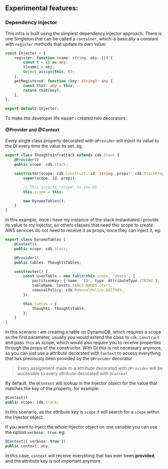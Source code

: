 ## Experimental features:

### Dependency injector

This infra is built using the simplest dependency injector approach. There is one Singleton that can be called a `container`, which is basically a constant with `register` methods that update its own value:

```typescript
const Injector = {
    register: function (name: string, obj: {}) {
        const t = {} as any;
        t[name] = obj;
        Object.assign(this, t);
    },
    getRegistered: function (key: string): any {
        const that: any = this;
        return that[key];
    },
};

export default Injector;
```

To make the developer life easier i created two decorators:

#### @Provider and @Context

Every single class property decorated with `@Provider` will inject its value to the DI every time the value its set, eg.

```typescript
export class ThoughtsInfraStack extends cdk.Stack {
    @Provider()
    public scope: cdk.Stack;

    constructor(scope: cdk.Construct, id: string, props?: cdk.StackProps) {
        super(scope, id, props);

        // This injects "scope" to the DI
        this.scope = this;

        new DynamoTables();
    }
}
```

In this example, once i have my instance of the stack instantiated i provide its value to my Injector, so others classes that need this scope to create AWS services do not need to receive it as props, once they can inject it, eg:

```typescript
export class DynamoTables {
    @Context()
    public scope: cdk.Stack;

    @Provider()
    public tables: ThoughtsTables;

    constructor() {
        const userTable = new Table(this.scope, 'Users', {
            partitionKey: { name: 'ID', type: AttributeType.STRING },
            tableName: Consts.TABLE_NAMES.users,
            removalPolicy: cdk.RemovalPolicy.DESTROY,
        });

        this.tables = {
            thoughts: thoughtsTable,
        };
    }
}
```

In this scenario i am creating a table on DynamoDB, which requires a scope as the first parameter, usually you would extend the class to `cdk.Construct` and pass `this` as scope, which would also require you to receive properties through the props of the constructor.
With DI this is not necessary anymore, as you can just use a attribute decorated with `Context` to access everything that has previously been provided by the `@Provider` decorator

> Every assignment made to a attribute decorated with `@Provider` will be accessible to every attribute decorated with `@Context`

By default, the `@Context` will lookup in the Injector object for the value that matches the key of the property, for example:

```typescript
@Context()
public scope: cdk.Stack;
```

In this scenario, as the attribute key is `scope` it will search for a `scope` within the Injector object.

If you want to inject the whole Injector object on one variable you can use the option `verbose: true`. eg:

```typescript
@Context({ verbose: true })
public context: any;
```

In this case, `context` will receive everything that has ever been **provided**, and the attribute key is not important anymore.
